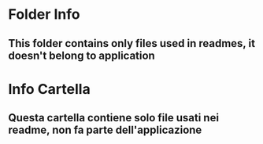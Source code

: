 Folder Info
=============

This folder contains only files used in readmes, it doesn't belong to application    
---------------------------------------------------------------------------------

Info Cartella
=============

Questa cartella contiene solo file usati nei readme, non fa parte dell'applicazione
-----------------------------------------------------------------------------------
